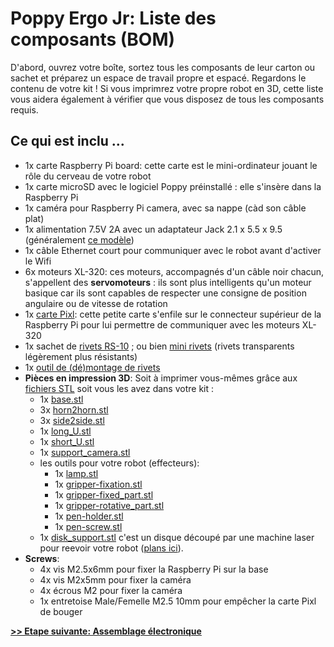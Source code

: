 
# Poppy Ergo Jr: Liste des composants (BOM)

D'abord, ouvrez votre boîte, sortez tous les composants de leur carton ou sachet et préparez un espace de travail propre et espacé. Regardons le contenu de votre kit !
Si vous imprimrez votre propre robot en 3D, cette liste vous aidera également à vérifier que vous disposez de tous les composants requis.

## Ce qui est inclu ...
- 1x carte Raspberry Pi board: cette carte est le mini-ordinateur jouant le rôle du cerveau de votre robot
- 1x carte microSD avec le logiciel Poppy préinstallé : elle s'insère dans la Raspberry Pi
- 1x caméra pour Raspberry Pi camera, avec sa nappe (càd son câble plat)
- 1x alimentation 7.5V 2A avec un adaptateur Jack 2.1 x 5.5 x 9.5 (généralement [ce modèle](http://fr.rs-online.com/web/p/alimentations-enfichables/7262814/?searchTerm=ECP-15-7.5E))
- 1x câble Ethernet court pour communiquer avec le robot avant d'activer le Wifi
- 6x moteurs XL-320: ces moteurs, accompagnés d'un câble noir chacun, s'appellent des **servomoteurs** : ils sont plus intelligents qu'un moteur basique car ils sont capables de respecter une consigne de position angulaire ou de vitesse de rotation
- 1x [carte Pixl](https://github.com/poppy-project/pixl): cette petite carte s'enfile sur le connecteur supérieur de la Raspberry Pi pour lui permettre de communiquer avec les moteurs XL-320
- 1x sachet de [rivets RS-10](https://www.robotis.us/rivet-set-rs-10/) ; ou bien [mini rivets](https://www.robotis.us/robotis-mini-rivet-set/) (rivets transparents légèrement plus résistants)
- 1x [outil de (dé)montage de rivets](https://www.robotis.us/tool-stl/)
- **Pièces en impression 3D**: Soit à imprimer vous-mêmes grâce aux [fichiers STL](https://github.com/poppy-project/poppy-ergo-jr/tree/master/hardware/STL) soit vous les avez dans votre kit :
    - 1x [base.stl](https://github.com/poppy-project/poppy-ergo-jr/blob/master/hardware/STL/base.stl)
    - 3x [horn2horn.stl](https://github.com/poppy-project/poppy-ergo-jr/blob/master/hardware/STL/horn2horn.stl)
    - 3x [side2side.stl](https://github.com/poppy-project/poppy-ergo-jr/blob/master/hardware/STL/side2side.stl)
    - 1x [long_U.stl](https://github.com/poppy-project/poppy-ergo-jr/blob/master/hardware/STL/long_U.stl)
    - 1x [short_U.stl](https://github.com/poppy-project/poppy-ergo-jr/blob/master/hardware/STL/short_U.stl)
    - 1x [support_camera.stl](https://github.com/poppy-project/poppy-ergo-jr/blob/master/hardware/STL/support_camera.stl)
    - les outils pour votre robot (effecteurs):
        - 1x [lamp.stl](https://github.com/poppy-project/poppy-ergo-jr/blob/master/hardware/STL/tools/lamp.stl)
        - 1x [gripper-fixation.stl](https://github.com/poppy-project/poppy-ergo-jr/blob/master/hardware/STL/tools/gripper-fixation.stl)
        - 1x [gripper-fixed_part.stl](https://github.com/poppy-project/poppy-ergo-jr/blob/master/hardware/STL/tools/gripper-fixed_part.stl)
        - 1x [gripper-rotative_part.stl](https://github.com/poppy-project/poppy-ergo-jr/blob/master/hardware/STL/tools/gripper-rotative_part.stl)
        - 1x [pen-holder.stl](https://github.com/poppy-project/poppy-ergo-jr/blob/master/hardware/STL/tools/pen-holder.stl)
        - 1x [pen-screw.stl](https://github.com/poppy-project/poppy-ergo-jr/blob/master/hardware/STL/tools/pen-screw.stl)
    - 1x [disk_support.stl](https://github.com/poppy-project/poppy-ergo-jr/blob/master/hardware/STL/disk_support.stl) c'est un disque découpé par une machine laser pour reevoir votre robot ([plans ici](https://github.com/poppy-project/poppy-ergo-jr/tree/master/hardware/laser_cutting)).
- **Screws**:
    - 4x vis M2.5x6mm pour fixer la Raspberry Pi sur la base
    - 4x vis M2x5mm pour fixer la caméra
    - 4x écrous M2 pour fixer la caméra
    - 1x entretoise Male/Femelle M2.5 10mm pour empêcher la carte Pixl de bouger

[**>> Etape suivante: Assemblage électronique**](electronic-assembly.md)